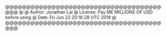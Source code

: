 @@@@@@@@@@@@@@@@@@@@@@@@@@@@@@@@@@@@@@@@
@
@ Author: Jonathan Lai
@ License: Pay ME MILLIONS OF USD before using
@ Date: Fri Jun 22 20:16:28 UTC 2018
@
@@@@@@@@@@@@@@@@@@@@@@@@@@@@@@@@@@@@@@@@

